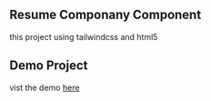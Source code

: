 ## Resume Componany Component
this project using tailwindcss and html5

## Demo Project
vist the demo [here](https://component-resume-company.vercel.app/)